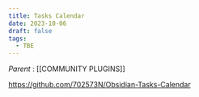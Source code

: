 ```yaml
---
title: Tasks Calendar
date: 2023-10-06
draft: false
tags:
  - TBE
---
```

*Parent* : [[COMMUNITY PLUGINS]]

https://github.com/702573N/Obsidian-Tasks-Calendar